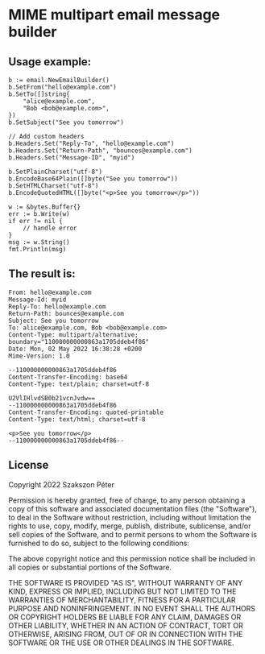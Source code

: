 
# MIME multipart email message builder

## Usage example:
```
b := email.NewEmailBuilder()
b.SetFrom("hello@example.com")
b.SetTo([]string{
	"alice@example.com",
	"Bob <bob@example.com>",
})
b.SetSubject("See you tomorrow")

// Add custom headers
b.Headers.Set("Reply-To", "hello@example.com")
b.Headers.Set("Return-Path", "bounces@example.com")
b.Headers.Set("Message-ID", "myid")

b.SetPlainCharset("utf-8")
b.EncodeBase64Plain([]byte("See you tomorrow"))
b.SetHTMLCharset("utf-8")
b.EncodeQuotedHTML([]byte("<p>See you tomorrow</p>"))

w := &bytes.Buffer{}
err := b.Write(w)
if err != nil {
	// handle error
}
msg := w.String()
fmt.Println(msg)
```

## The result is:
```
From: hello@example.com
Message-Id: myid
Reply-To: hello@example.com
Return-Path: bounces@example.com
Subject: See you tomorrow
To: alice@example.com, Bob <bob@example.com>
Content-Type: multipart/alternative; boundary="110000000000863a1705ddeb4f86"
Date: Mon, 02 May 2022 16:38:28 +0200
Mime-Version: 1.0

--110000000000863a1705ddeb4f86
Content-Transfer-Encoding: base64
Content-Type: text/plain; charset=utf-8

U2VlIHlvdSB0b21vcnJvdw==
--110000000000863a1705ddeb4f86
Content-Transfer-Encoding: quoted-printable
Content-Type: text/html; charset=utf-8

<p>See you tomorrow</p>
--110000000000863a1705ddeb4f86--
```

## License

Copyright 2022 Szakszon Péter

Permission is hereby granted, free of charge, to any person obtaining a copy of this software and associated documentation files (the "Software"), to deal in the Software without restriction, including without limitation the rights to use, copy, modify, merge, publish, distribute, sublicense, and/or sell copies of the Software, and to permit persons to whom the Software is furnished to do so, subject to the following conditions:

The above copyright notice and this permission notice shall be included in all copies or substantial portions of the Software.

THE SOFTWARE IS PROVIDED "AS IS", WITHOUT WARRANTY OF ANY KIND, EXPRESS OR IMPLIED, INCLUDING BUT NOT LIMITED TO THE WARRANTIES OF MERCHANTABILITY, FITNESS FOR A PARTICULAR PURPOSE AND NONINFRINGEMENT. IN NO EVENT SHALL THE AUTHORS OR COPYRIGHT HOLDERS BE LIABLE FOR ANY CLAIM, DAMAGES OR OTHER LIABILITY, WHETHER IN AN ACTION OF CONTRACT, TORT OR OTHERWISE, ARISING FROM, OUT OF OR IN CONNECTION WITH THE SOFTWARE OR THE USE OR OTHER DEALINGS IN THE SOFTWARE.


